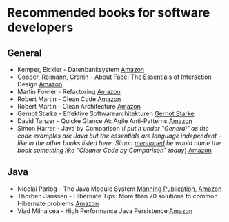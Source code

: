 # Recommended books for software developers



## General

* Kemper, Eickler - Datenbanksystem [Amazon](https://www.amazon.de/Datenbanksysteme-Eine-Einf%C3%BChrung-Alfons-Kemper/dp/3486576909)
* Cooper, Reimann, Cronin - About Face: The Essentials of Interaction Design [Amazon](https://www.amazon.de/About-Face-Essentials-Interaction-Design/dp/1118766571)
* Martin Fowler - Refactoring [Amazon](https://www.amazon.de/Refactoring-Improving-Existing-Addison-wesley-Signature/dp/0134757599)
* Robert Martin - Clean Code [Amazon](https://www.amazon.de/Clean-Code-Handbook-Software-Craftsmanship/dp/0132350882)
* Robert Martin - Clean Architecture [Amazon](https://www.amazon.de/Clean-Architecture-Craftsmans-Software-Structure/dp/0134494164)
* Gernot Starke - Effektive Softwarearchitekturen [Gernot Starke](https://www.gernotstarke.de/buecher#)
* David Tanzer - Quicke Glance At: Agile Anti-Patterns [Amazon](https://www.amazon.de/Quick-Glance-At-Agile-Anti-Patterns/dp/1980226318)
* Simon Harrer - Java by Comparison (_I put it under "General" as the code examples are Java but the essentials are language independent - like in the other books listed here. Simon [mentioned](https://twitter.com/simonharrer/status/1211592871645720576) he would name the book something like "Cleaner Code by Comparison" today_) [Amazon](https://www.amazon.de/Java-Comparison-Become-Craftsman-Examples/dp/1680502875)

## Java

* Nicolai Parlog - The Java Module System [Manning Publication](https://www.manning.com/books/the-java-module-system), [Amazon](https://www.amazon.de/Java-Module-System-Nicolai-Parlog/dp/1617294284)
* Thorben Janssen - Hibernate Tips: More than 70 solutions to common Hibernate problems [Amazon](https://www.amazon.de/Hibernate-Tips-solutions-common-problems/dp/1544869177)
* Vlad Milhalcea - High Performance Java Persistence [Amazon](https://www.amazon.de/High-Performance-Java-Persistence-Vlad-Mihalcea/dp/973022823X)



